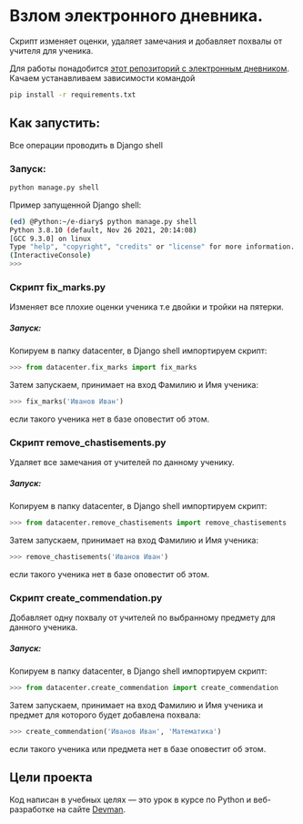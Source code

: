 # Взлом электронного дневника.

Скрипт изменяет оценки, удаляет замечания и добавляет похвалы от учителя для ученика.

Для работы понадобится [этот репозиторий с электронным дневником](https://github.com/devmanorg/e-diary/tree/master). Качаем устанавливаем зависимости командой

```bash
pip install -r requirements.txt
```
## Как запустить:

Все операции проводить в Django shell

### Запуск:

```bash
python manage.py shell
```
Пример запущенной Django shell:

```bash
(ed) @Python:~/e-diary$ python manage.py shell
Python 3.8.10 (default, Nov 26 2021, 20:14:08) 
[GCC 9.3.0] on linux
Type "help", "copyright", "credits" or "license" for more information.
(InteractiveConsole)
>>> 


```

### Скрипт fix_marks.py

Изменяет все плохие оценки ученика т.е двойки и тройки на пятерки.

##### Запуск:

Копируем в папку datacenter, в Django shell импортируем скрипт:

```Python
>>> from datacenter.fix_marks import fix_marks

```
Затем запускаем, принимает на вход Фамилию и Имя ученика:

```Python
>>> fix_marks('Иванов Иван')
```
если такого ученика нет в базе оповестит об этом.

### Скрипт remove_chastisements.py

Удаляет все замечания от учителей по данному ученику.

##### Запуск:

Копируем в папку datacenter, в Django shell импортируем скрипт:

```Python
>>> from datacenter.remove_chastisements import remove_chastisements

```
Затем запускаем, принимает на вход Фамилию и Имя ученика:

```Python
>>> remove_chastisements('Иванов Иван')
```
если такого ученика нет в базе оповестит об этом.

### Скрипт create_commendation.py

Добавляет одну похвалу от учителей по выбранному предмету для данного ученика.

##### Запуск:

Копируем в папку datacenter, в Django shell импортируем скрипт:

```Python
>>> from datacenter.create_commendation import create_commendation

```
Затем запускаем, принимает на вход Фамилию и Имя ученика и предмет для которого будет добавлена похвала:

```Python
>>> create_commendation('Иванов Иван', 'Математика')
```
если такого ученика или предмета нет в базе оповестит об этом.

## Цели проекта

Код написан в учебных целях — это урок в курсе по Python и веб-разработке на сайте [Devman](https://dvmn.org).
